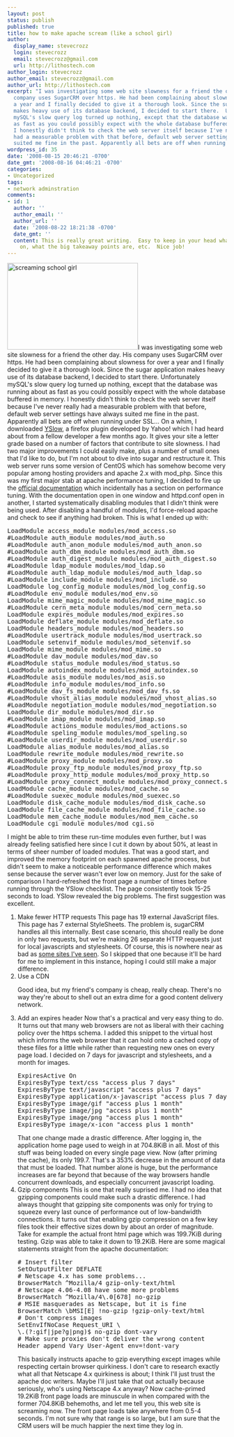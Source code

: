 ```yaml
---
layout: post
status: publish
published: true
title: how to make apache scream (like a school girl)
author:
  display_name: stevecrozz
  login: stevecrozz
  email: stevecrozz@gmail.com
  url: http://lithostech.com
author_login: stevecrozz
author_email: stevecrozz@gmail.com
author_url: http://lithostech.com
excerpt: "I was investigating some web site slowness for a friend the other day. His
  company uses SugarCRM over https. He had been complaining about slowness for over
  a year and I finally decided to give it a thorough look. Since the sugar application
  makes heavy use of its database backend, I decided to start there.  Unfortunately
  mySQL's slow query log turned up nothing, except that the database was running about
  as fast as you could possibly expect with the whole database buffered in memory.
  I honestly didn't think to check the web server itself because I've never really
  had a measurable problem with that before, default web server settings have always
  suited me fine in the past. Apparently all bets are off when running under SSL...\r\n"
wordpress_id: 35
date: '2008-08-15 20:46:21 -0700'
date_gmt: '2008-08-16 04:46:21 -0700'
categories:
- Uncategorized
tags:
- network adminstration
comments:
- id: 1
  author: ''
  author_email: ''
  author_url: ''
  date: '2008-08-22 18:21:38 -0700'
  date_gmt: ''
  content: This is really great writing.  Easy to keep in your head what is going
    on, what the big takeaway points are, etc.  Nice job!
---
```

<a href="http://lithostech.com/wp-content/uploads/2008/08/school-girl.jpg"><img src="http://lithostech.com/wp-content/uploads/2008/08/school-girl-300x199.jpg" alt="screaming school girl" title="school girl" width="300" height="199" class="alignright size-medium wp-image-217" /></a>I was investigating some web site slowness for a friend the other day. His company uses SugarCRM over https. He had been complaining about slowness for over a year and I finally decided to give it a thorough look. Since the sugar application makes heavy use of its database backend, I decided to start there.  Unfortunately mySQL's slow query log turned up nothing, except that the database was running about as fast as you could possibly expect with the whole database buffered in memory. I honestly didn't think to check the web server itself because I've never really had a measurable problem with that before, default web server settings have always suited me fine in the past. Apparently all bets are off when running under SSL...
<a id="more"></a><a id="more-35"></a>
On a whim, I downloaded <a href="http://developer.yahoo.com/yslow/">YSlow</a>, a firefox plugin developed by Yahoo! which I had heard about from a fellow developer a few months ago. It gives your site a letter grade based on a number of factors that contribute to site slowness. I had two major improvements I could easily make, plus a number of small ones that I'd like to do, but I'm not about to dive into sugar and restructure it.
This web server runs some version of CentOS which has somehow become very popular among hosting providers and apache 2.x with mod_php. Since this was my first major stab at apache performance tuning, I decided to fire up the <a href="http://httpd.apache.org/docs/2.0/">official documentation</a> which incidentally has a section on performance tuning. With the documentation open in one window and httpd.conf open in another, I started systematically disabling modules that I didn't think were being used. After disabling a handful of modules, I'd force-reload apache and check to see if anything had broken. This is what I ended up with:
<pre>LoadModule access_module modules/mod_access.so
#LoadModule auth_module modules/mod_auth.so
#LoadModule auth_anon_module modules/mod_auth_anon.so
#LoadModule auth_dbm_module modules/mod_auth_dbm.so
#LoadModule auth_digest_module modules/mod_auth_digest.so
#LoadModule ldap_module modules/mod_ldap.so
#LoadModule auth_ldap_module modules/mod_auth_ldap.so
#LoadModule include_module modules/mod_include.so
LoadModule log_config_module modules/mod_log_config.so
#LoadModule env_module modules/mod_env.so
LoadModule mime_magic_module modules/mod_mime_magic.so
#LoadModule cern_meta_module modules/mod_cern_meta.so
LoadModule expires_module modules/mod_expires.so
LoadModule deflate_module modules/mod_deflate.so
LoadModule headers_module modules/mod_headers.so
#LoadModule usertrack_module modules/mod_usertrack.so
LoadModule setenvif_module modules/mod_setenvif.so
LoadModule mime_module modules/mod_mime.so
#LoadModule dav_module modules/mod_dav.so
#LoadModule status_module modules/mod_status.so
LoadModule autoindex_module modules/mod_autoindex.so
#LoadModule asis_module modules/mod_asis.so
#LoadModule info_module modules/mod_info.so
#LoadModule dav_fs_module modules/mod_dav_fs.so
#LoadModule vhost_alias_module modules/mod_vhost_alias.so
#LoadModule negotiation_module modules/mod_negotiation.so
LoadModule dir_module modules/mod_dir.so
#LoadModule imap_module modules/mod_imap.so
#LoadModule actions_module modules/mod_actions.so
#LoadModule speling_module modules/mod_speling.so
#LoadModule userdir_module modules/mod_userdir.so
LoadModule alias_module modules/mod_alias.so
LoadModule rewrite_module modules/mod_rewrite.so
#LoadModule proxy_module modules/mod_proxy.so
#LoadModule proxy_ftp_module modules/mod_proxy_ftp.so
#LoadModule proxy_http_module modules/mod_proxy_http.so
#LoadModule proxy_connect_module modules/mod_proxy_connect.so
LoadModule cache_module modules/mod_cache.so
#LoadModule suexec_module modules/mod_suexec.so
LoadModule disk_cache_module modules/mod_disk_cache.so
LoadModule file_cache_module modules/mod_file_cache.so
LoadModule mem_cache_module modules/mod_mem_cache.so
LoadModule cgi_module modules/mod_cgi.so</pre>
I might be able to trim these run-time modules even further, but I was already feeling satisfied here since I cut it down by about 50%, at least in terms of sheer number of loaded modules. That was a good start, and improved the memory footprint on each spawned apache process, but didn't seem to make a noticeable performance difference which makes sense because the server wasn't ever low on memory.
Just for the sake of comparison I hard-refreshed the front page a number of times before running through the YSlow checklist. The page consistently took 15-25 seconds to load.
YSlow revealed the big problems. The first suggestion was excellent.
<ol>
<li>
Make fewer HTTP requests
This page has 19 external JavaScript files.
This page has 7 external StyleSheets.
The problem is, sugarCRM handles all this internally. Best case scenario, this should really be done in only two requests, but we're making 26 separate HTTP requests just for local javascripts and stylesheets. Of course, this is nowhere near as bad as <a href="http://www.fresnobee.com">some sites I've seen</a>. So I skipped that one because it'll be hard for me to implement in this instance, hoping I could still make a major difference.
</li>
<li>
Use a CDN

Good idea, but my friend's company is cheap, really cheap. There's no way they're about to shell out an extra dime for a good content delivery network.
</li>
<li>
Add an expires header
Now that's a practical and very easy thing to do. It turns out that many web browsers are not as liberal with their caching policy over the https schema. I added this snippet to the virtual host which informs the web browser that it can hold onto a cached copy of these files for a little while rather than requesting new ones on every page load. I decided on 7 days for javascript and stylesheets, and a month for images.
<pre>ExpiresActive On
ExpiresByType text/css "access plus 7 days"
ExpiresByType text/javascript "access plus 7 days"
ExpiresByType application/x-javascript "access plus 7 days"
ExpiresByType image/gif "access plus 1 month"
ExpiresByType image/jpg "access plus 1 month"
ExpiresByType image/png "access plus 1 month"
ExpiresByType image/x-icon "access plus 1 month"</pre>
That one change made a drastic difference. After logging in, the application home page used to weigh in at 704.8KiB in all. Most of this stuff was being loaded on every single page view. Now (after priming the cache), its only 199.7. That's a 353% decrease in the amount of data that must be loaded. That number alone is huge, but the performance increases are far beyond that because of the way browsers handle concurrent downloads, and especially concurrent javascript loading.
</li>
<li>
Gzip components
This is one that really suprised me. I had no idea that gzipping components could make such a drastic difference. I had always thought that gzipping site components was only for trying to squeeze every last ounce of performance out of low-bandwidth connections. It turns out that enabling gzip compression on a few key files took their effective sizes down by about an order of magnitude. Take for example the actual front html page which was 199.7KiB during testing. Gzip was able to take it down to 19.2KiB. Here are some magical statements straight from the apache documentation:
<pre># Insert filter
SetOutputFilter DEFLATE
# Netscape 4.x has some problems...
BrowserMatch ^Mozilla/4 gzip-only-text/html
# Netscape 4.06-4.08 have some more problems
BrowserMatch ^Mozilla/4\.0[678] no-gzip
# MSIE masquerades as Netscape, but it is fine
BrowserMatch \bMSI[E] !no-gzip !gzip-only-text/html
# Don't compress images
SetEnvIfNoCase Request_URI \
\.(?:gif|jpe?g|png)$ no-gzip dont-vary
# Make sure proxies don't deliver the wrong content
Header append Vary User-Agent env=!dont-vary</pre>
This basically instructs apache to gzip everything except images while respecting certain browser quirkiness. I don't care to research exactly what all that Netscape 4.x quirkiness is about; I think I'll just trust the apache doc writers. Maybe I'll just take that out actually because seriously, who's using Netscape 4.x anyway?
Now cache-primed 19.2KiB front page loads are minuscule in when compared with the former 704.8KiB behemoths, and let me tell you, this web site is screaming now. The front page loads take anywhere from 0.5-4 seconds. I'm not sure why that range is so large, but I am sure that the CRM users will be much happier the next time they log in.
</li>
</ol>
